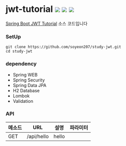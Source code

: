 # jwt-tutorial <img src="https://img.shields.io/badge/JSON%20Web%20Tokens-000000?style=flat&logo=JSON%20Web%20Tokens&logoColor=white"/> <img src="https://img.shields.io/badge/Java-007396?style=flat&logo=Java&logoColor=white"/> <img src="https://img.shields.io/badge/Spring%20Boot-6DB33F?style=flat&logo=Spring%20Boot&logoColor=white"/>

[Spring Boot JWT Tutorial](https://www.inflearn.com/course/%EC%8A%A4%ED%94%84%EB%A7%81%EB%B6%80%ED%8A%B8-jwt/dashboard) 소스 코드입니다

### SetUp
```
git clone https://github.com/soyeon207/study-jwt.git
cd study-jwt
```

### dependency
- Spring WEB
- Spring Security
- Spring Data JPA
- H2 Database
- Lombok
- Validation

### API
| 메소드 | URL | 설명 | 파라미터 |
|------|---|---|---|
| GET | /api/hello | hello |  |

